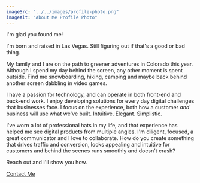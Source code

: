 ```yaml
---
imageSrc: "../../images/profile-photo.png"
imageAlt: "About Me Profile Photo"
---
```


I'm glad you found me! 

I'm born and raised in Las Vegas. Still figuring out if that's a good or bad thing. 

My family and I are on the path to greener adventures in Colorado this year. Although I spend my day behind the screen, any other moment is spent outside. Find me snowboarding, hiking, camping and maybe back behind another screen dabbling in video games. 

I have a passion for technology, and can operate in both front-end and back-end work. I enjoy developing solutions for every day digital challenges that businesses face. I focus on the experience, both how a customer <i>and</i> business will use what we've built. Intuitive. Elegant. Simplistic. 

I've worn a lot of professional hats in my life, and that experience has helped me see digital products from multiple angles. I'm diligent, focused, a great communicator and I love to collaborate. How do you create something that drives traffic and conversion, looks appealing and intuitive for customers and behind the scenes runs smoothly and doesn't crash? 

Reach out and I'll show you how.

<u>[Contact Me](mailto:timkelley683@gmail.com)</u>